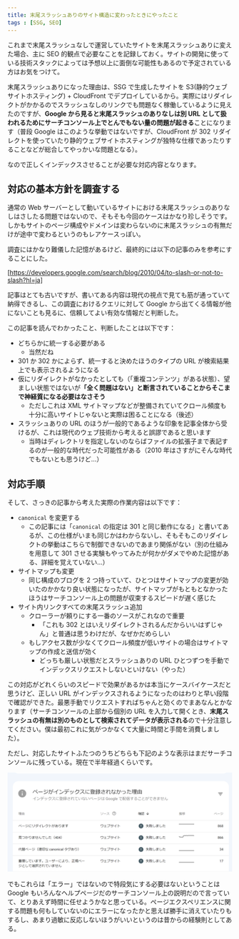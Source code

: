 ```yaml
---
title: 末尾スラッシュありのサイト構造に変わったときにやったこと
tags : [SSG, SEO]
---
```


これまで末尾スラッシュなしで運営していたサイトを末尾スラッシュありに変えた場合、主に SEO 的観点で必要なことを記録しておく。サイトの開発に使っている技術スタックによっては予想以上に面倒な可能性もあるので予定されている方はお気をつけて。

末尾スラッシュありになった理由は、SSG で生成したサイトを S3(静的ウェブサイトホスティング) + CloudFront でデプロイしているから。実際にはリダイレクトがかかるのでスラッシュなしのリンクでも問題なく稼働しているように見えたのですが、<strong>Google から見ると末尾スラッシュのありなしは別 URL として扱われるためにサーチコンソール上でとんでもない量の問題が起きる</strong>ことになります（普段 Google はこのような挙動ではないですが、CloudFront が 302 リダイレクトを使っていたり静的ウェブサイトホスティングが独特な仕様であったりすることなどが総合してやっかいな問題となる）。

なので正しくインデックスさせることが必要な対応内容となります。

## 対応の基本方針を調査する

通常の Web サーバーとして動いているサイトにおける末尾スラッシュのありなしはさしたる問題ではないので、そもそも今回のケースはかなり珍しそうです。しかもサイトのページ構成やドメインは変わらないのに末尾スラッシュの有無だけが途中で変わるというのもレアケースっぽい。

調査にはかなり難儀した記憶があるけど、最終的には以下の記事のみを参考にすることにした。

[https://developers.google.com/search/blog/2010/04/to-slash-or-not-to-slash?hl=ja]

記事はとても古いですが、書いてある内容は現代の視点で見ても筋が通っていて納得できるし、この調査におけるクエリに対して Google から出てくる情報が他にないことも見るに、信頼してよい有効な情報だと判断した。

この記事を読んでわかったこと、判断したことは以下です：

- どちらかに統一する必要がある
    - 当然だね
- 301 か 302 かによらず、統一すると決めたほうのタイプの URL が検索結果上でも表示されるようになる
- 仮にリダイレクトがなかったとしても（「重複コンテンツ」がある状態）、望ましい状態ではないが<strong>「全く問題はない」と断言されていることからそこまで神経質になる必要はなさそう</strong>
    - ただしこれは XML サイトマップなどが整備されていてクロール頻度も十分に高いサイトじゃないと実際は困ることになる（後述）
- スラッシュありの URL のほうが一般的であるような印象を記事全体から受けるが、これは現代のウェブ技術から考えると誤謬であると思います
    - 当時はディレクトリを指定しないのならばファイルの拡張子まで表記するのが一般的な時代だった可能性がある（2010 年はさすがにそんな時代でもないとも思うけど…）

## 対応手順

そして、さっきの記事から考えた実際の作業内容は以下です：

- `canonical` を変更する
    - この記事には「`canonical` の指定は 301 と同じ動作になる」と書いてあるが、この仕様がいまも同じかはわからないし、そもそもこのリダイレクトの挙動はこちらで制御できないのであまり関係がない（別の仕組みを用意して 301 させる実験もやってみたが何かがダメでやめた記憶がある、詳細を覚えていない…）
- サイトマップも変更
    - 同じ構成のブログを 2 つ持っていて、ひとつはサイトマップの変更が効いたのかかなり良い状態になったが、サイトマップがもともとなかったほうはサーチコンソール上の問題が収束するスピードが遅く感じた
- サイト内リンクすべての末尾スラッシュ追加
    - クローラーが頼りにする一番のソースがこれなので重要
        - 「これも 302 とはいえリダイレクトされるんだからいいはずじゃん」と普通は思うわけだが、なぜかだめらしい
    - もしアクセス数が少なくてクロール頻度が低いサイトの場合はサイトマップの作成と送信が効く
        - どっちも厳しい状態だとスラッシュありの URL ひとつずつを手動でインデックスリクエストしないといけない（やった）

この対応がどれくらいのスピードで効果があるかは本当にケースバイケースだと思うけど、正しい URL がインデックスされるようになったのはわりと早い段階で確認ができた。最悪手動でリクエストすればちゃんと効くのでまあなんとかなります（サーチコンソールの上部から個別の URL を入力して開くとき、<strong>末尾スラッシュの有無は別のものとして検索されてデータが表示される</strong>ので十分注意してください。僕は最初これに気がつかなくて大量に時間と手間を消費しました）。

ただし、対応したサイトふたつのうちどちらも下記のような表示はまだサーチコンソールに残っている。現在で半年経過くらいです。

![search-console-index](../images/search-console-index.png)

でもこれらは「エラー」ではないので特段気にする必要はないということは Google もいろんなヘルプページだのサーチコンソール上の説明だので言っていて、とりあえず時間に任せようかなと思っている。ページエクスペリエンスに関する問題も何もしていないのにエラーになったかと思えば勝手に消えていたりもするし、あまり過敏に反応しないほうがいいというのは昔からの経験則としてある。
